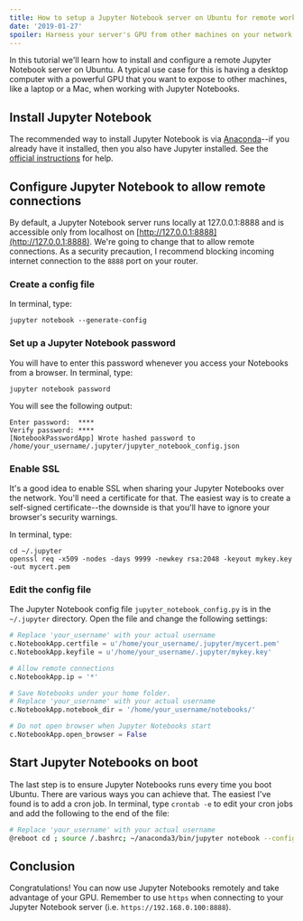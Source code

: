 ```yaml
---
title: How to setup a Jupyter Notebook server on Ubuntu for remote work
date: '2019-01-27'
spoiler: Harness your server's GPU from other machines on your network.
---
```


In this tutorial we'll learn how to install and configure a remote Jupyter Notebook server on Ubuntu. A typical use case for this is having a desktop computer with a powerful GPU that you want to expose to other machines, like a laptop or a Mac, when working with Jupyter Notebooks.

## Install Jupyter Notebook

The recommended way to install Jupyter Notebook is via [Anaconda](https://www.anaconda.com/downloads)--if you already have it installed, then you also have Jupyter installed. See the [official instructions](https://jupyter.org/install) for help.

## Configure Jupyter Notebook to allow remote connections

By default, a Jupyter Notebook server runs locally at 127.0.0.1:8888 and is accessible only from localhost on [http://127.0.0.1:8888](http://127.0.0.1:8888). We're going to change that to allow remote connections. As a security precaution, I recommend blocking incoming internet connection to the `8888` port on your router.

### Create a config file

In terminal, type:

```shell
jupyter notebook --generate-config
```

### Set up a Jupyter Notebook password

You will have to enter this password whenever you access your Notebooks from a browser. In terminal, type:

```shell
jupyter notebook password
```

You will see the following output:

```shell
Enter password:  ****
Verify password: ****
[NotebookPasswordApp] Wrote hashed password to /home/your_username/.jupyter/jupyter_notebook_config.json
```

### Enable SSL

It's a good idea to enable SSL when sharing your Jupyter Notebooks over the network. You'll need a certificate for that. The easiest way is to create a self-signed certificate--the downside is that you'll have to ignore your browser's security warnings.

In terminal, type:

```shell
cd ~/.jupyter
openssl req -x509 -nodes -days 9999 -newkey rsa:2048 -keyout mykey.key -out mycert.pem
```

### Edit the config file

The Jupyter Notebook config file `jupyter_notebook_config.py` is in the `~/.jupyter` directory. Open the file and change the following settings:

```bash:title=jupyter_notebook_config.py
# Replace 'your_username' with your actual username
c.NotebookApp.certfile = u'/home/your_username/.jupyter/mycert.pem'
c.NotebookApp.keyfile = u'/home/your_username/.jupyter/mykey.key'

# Allow remote connections
c.NotebookApp.ip = '*'

# Save Notebooks under your home folder.
# Replace 'your_username' with your actual username
c.NotebookApp.notebook_dir = '/home/your_username/notebooks/'

# Do not open browser when Jupyter Notebooks start
c.NotebookApp.open_browser = False
```

## Start Jupyter Notebooks on boot

The last step is to ensure Jupyter Notebooks runs every time you boot Ubuntu. There are various ways you can achieve that. The easiest I've found is to add a cron job. In terminal, type `crontab -e` to edit your cron jobs and add the following to the end of the file:

```bash
# Replace 'your_username' with your actual username
@reboot cd ; source /.bashrc; ~/anaconda3/bin/jupyter notebook --config=/home/your_username/.jupyter/jupyter_notebook_config.py >>~/cronrun.log 2>&1
```

## Conclusion

Congratulations! You can now use Jupyter Notebooks remotely and take advantage of your GPU. Remember to use `https` when connecting to your Jupyter Notebook server (i.e. `https://192.168.0.100:8888`).
